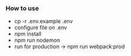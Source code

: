 ### How to use

- cp -r .env.example .env
- configure file on .env
- npm install
- npm run nodemon
- run for production -> npm run webpack:prod
